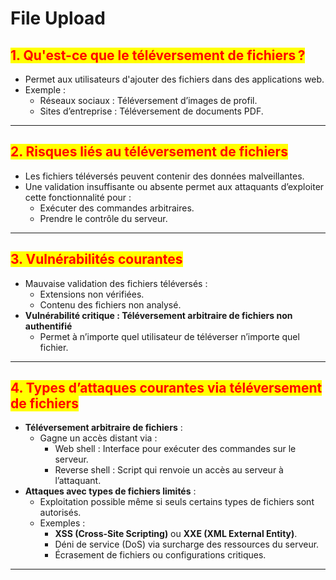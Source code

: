 # File Upload

## <mark style="color:red;">**1. Qu'est-ce que le téléversement de fichiers ?**</mark>

* Permet aux utilisateurs d'ajouter des fichiers dans des applications web.
* Exemple :
  * Réseaux sociaux : Téléversement d’images de profil.
  * Sites d’entreprise : Téléversement de documents PDF.

***

## <mark style="color:red;">**2. Risques liés au téléversement de fichiers**</mark>

* Les fichiers téléversés peuvent contenir des données malveillantes.
* Une validation insuffisante ou absente permet aux attaquants d’exploiter cette fonctionnalité pour :
  * Exécuter des commandes arbitraires.
  * Prendre le contrôle du serveur.

***

## <mark style="color:red;">**3. Vulnérabilités courantes**</mark>

* Mauvaise validation des fichiers téléversés :
  * Extensions non vérifiées.
  * Contenu des fichiers non analysé.
* **Vulnérabilité critique : Téléversement arbitraire de fichiers non authentifié**
  * Permet à n’importe quel utilisateur de téléverser n’importe quel fichier.

***

## <mark style="color:red;">**4. Types d’attaques courantes via téléversement de fichiers**</mark>

* **Téléversement arbitraire de fichiers** :
  * Gagne un accès distant via :
    * Web shell : Interface pour exécuter des commandes sur le serveur.
    * Reverse shell : Script qui renvoie un accès au serveur à l’attaquant.
* **Attaques avec types de fichiers limités** :
  * Exploitation possible même si seuls certains types de fichiers sont autorisés.
  * Exemples :
    * **XSS (Cross-Site Scripting)** ou **XXE (XML External Entity)**.
    * Déni de service (DoS) via surcharge des ressources du serveur.
    * Écrasement de fichiers ou configurations critiques.

***
